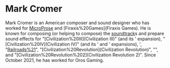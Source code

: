 # Mark Cromer

Mark Cromer is an American composer and sound designer who has worked for [MicroProse](MicroProse) and [Firaxis%20Games](Firaxis Games). He is known for composing (or helping to compose) the [soundtrack](soundtrack)s and prepare sound effects for "[Civilization%20III](Civilization III)" (and its ' expansion), "[Civilization%20IV](Civilization IV)" (and its ' and ' expansions), ', "[Railroads%21](Railroads!)", "[Civilization%20Revolution](Civilization Revolution)", "", and "[Civilization%20Revolution%202](Civilization Revolution 2)". Since October 2021, he has worked for Oros Gaming.